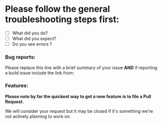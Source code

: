 # Please follow the general troubleshooting steps first:

- [ ] What did you do?
- [ ] What did you expect?
- [ ] Do you see errors ?

### Bug reports:

Please replace this line with a brief summary of your issue **AND** if reporting a build issue include the link from:

### Features:

**Please note by far the quickest way to get a new feature is to file a Pull Request.**

We will consider your request but it may be closed if it's something we're not actively planning to work on.
